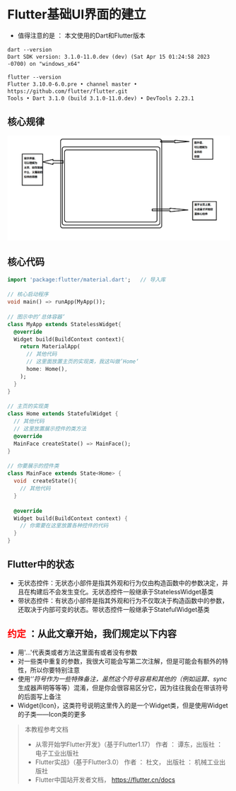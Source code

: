 # Flutter基础UI界面的建立

* 值得注意的是 ： 本文使用的Dart和Flutter版本
```text
dart --version
Dart SDK version: 3.1.0-11.0.dev (dev) (Sat Apr 15 01:24:58 2023 -0700) on "windows_x64"
```

```text
flutter --version
Flutter 3.10.0-6.0.pre • channel master • https://github.com/flutter/flutter.git
Tools • Dart 3.1.0 (build 3.1.0-11.0.dev) • DevTools 2.23.1
```

## 核心规律
<img src="src/img1.png" alt="">

## 核心代码
```dart
import 'package:flutter/material.dart';   // 导入库

// 核心启动程序
void main() => runApp(MyApp());

// 图示中的‘总体容器‘
class MyApp extends StatelessWidget{
  @override
  Widget build(BuildContext context){
    return MaterialApp(
      // 其他代码
      // 这里面放置主页的实现类，我这叫做’Home‘
      home: Home(),
    );
  }
}

// 主页的实现类
class Home extends StatefulWidget {
  // 其他代码
  // 这里放置展示控件的类方法
  @override
  MainFace createState() => MainFace();
}

// 你要展示的控件类
class MainFace extends State<Home> {
  void  createState(){
    // 其他代码
  }

  @override
  Widget build(BuildContext context) {
    // 你需要在这里放置各种控件的代码
  }
}

```

## Flutter中的状态
* 无状态控件：无状态小部件是指其外观和行为仅由构造函数中的参数决定，并且在构建后不会发生变化。无状态控件一般继承于StatelessWidget基类
* 带状态控件：有状态小部件是指其外观和行为不仅取决于构造函数中的参数，还取决于内部可变的状态。带状态控件一般继承于StatefulWidget基类

## <font color='red'>约定</font> ：从此文章开始，我们规定以下内容
* 用'...'代表类或者方法这里面有或者没有参数
* 对一些类中重复的参数，我很大可能会写第二次注解，但是可能会有额外的特性，所以你要特别注意
* 使用‘*’符号作为一些特殊备注，虽然这个符号容易和其他的（例如运算、sync*生成器声明等等等）混淆，但是你会很容易区分它，因为往往我会在带该符号的后面写上备注
* Widget{Icon}，这类符号说明这里传入的是一个Widget类，但是使用Widget的子类——Icon类的更多

> 本教程参考文档
> * 从零开始学Flutter开发》（基于Flutter1.17） 作者 ： 谭东，出版社 ： 电子工业出版社
> * Flutter实战》（基于Flutter3.0） 作者 ： 杜文， 出版社 ： 机械工业出版社
> * Flutter中国站开发者文档， https://flutter.cn/docs
